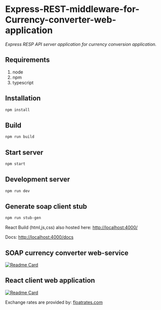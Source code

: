 # Express-REST-middleware-for-Currency-converter-web-application

_Express RESP API server application for currency conversion application._

## Requirements

1. node
2. npm
3. typescript

## Installation

```sh
npm install
```

## Build

```sh
npm run build
```

## Start server

```sh
npm start
```

## Development server

```sh
npm run dev
```

## Generate soap client stub

```sh
npm run stub-gen
```

React Build (html,js,css) also hosted here: [http://localhost:4000/](http://localhost:4000/)

Docs: [http://localhost:4000/docs](http://localhost:4000/docs)

## SOAP currency converter web-service

[![Readme Card](https://github-readme-stats.vercel.app/api/pin/?username=ramesh-x90&repo=SoapCurrencyConverter-kotlin-webservice)](https://github.com/ramesh-x90/SoapCurrencyConverter-kotlin-webservice.git)

## React client web application

[![Readme Card](https://github-readme-stats.vercel.app/api/pin/?username=ramesh-x90&repo=react-client-for-currency-converter-webservice)](https://github.com/ramesh-x90/react-client-for-currency-converter-webservice.git)

Exchange rates are provided by: [floatrates.com](https://www.floatrates.com/json-feeds.html)
